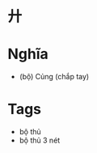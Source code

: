 # 廾

# Nghĩa
* (bộ) Củng (chắp tay)

# Tags
* bộ thủ
*  bộ thủ 3 nét

<script>window.HANZI_FIELD='廾';</script>
